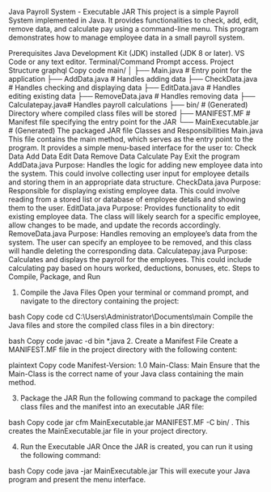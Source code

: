 Java Payroll System - Executable JAR
This project is a simple Payroll System implemented in Java. It provides functionalities to check, add, edit, remove data, and calculate pay using a command-line menu. This program demonstrates how to manage employee data in a small payroll system.

Prerequisites
Java Development Kit (JDK) installed (JDK 8 or later).
VS Code or any text editor.
Terminal/Command Prompt access.
Project Structure
graphql
Copy code
main/
│
├── Main.java        # Entry point for the application
├── AddData.java     # Handles adding data
├── CheckData.java   # Handles checking and displaying data
├── EditData.java    # Handles editing existing data
├── RemoveData.java  # Handles removing data
├── Calculatepay.java# Handles payroll calculations
├── bin/             # (Generated) Directory where compiled class files will be stored
├── MANIFEST.MF      # Manifest file specifying the entry point for the JAR
└── MainExecutable.jar   # (Generated) The packaged JAR file
Classes and Responsibilities
Main.java
This file contains the main method, which serves as the entry point to the program. It provides a simple menu-based interface for the user to:
Check Data
Add Data
Edit Data
Remove Data
Calculate Pay
Exit the program
AddData.java
Purpose: Handles the logic for adding new employee data into the system.
This could involve collecting user input for employee details and storing them in an appropriate data structure.
CheckData.java
Purpose: Responsible for displaying existing employee data.
This could involve reading from a stored list or database of employee details and showing them to the user.
EditData.java
Purpose: Provides functionality to edit existing employee data.
The class will likely search for a specific employee, allow changes to be made, and update the records accordingly.
RemoveData.java
Purpose: Handles removing an employee’s data from the system.
The user can specify an employee to be removed, and this class will handle deleting the corresponding data.
Calculatepay.java
Purpose: Calculates and displays the payroll for the employees.
This could include calculating pay based on hours worked, deductions, bonuses, etc.
Steps to Compile, Package, and Run
1. Compile the Java Files
Open your terminal or command prompt, and navigate to the directory containing the project:

bash
Copy code
cd C:\Users\Administrator\Documents\main
Compile the Java files and store the compiled class files in a bin directory:

bash
Copy code
javac -d bin *.java
2. Create a Manifest File
Create a MANIFEST.MF file in the project directory with the following content:

plaintext
Copy code
Manifest-Version: 1.0
Main-Class: Main
Ensure that the Main-Class is the correct name of your Java class containing the main method.

3. Package the JAR
Run the following command to package the compiled class files and the manifest into an executable JAR file:

bash
Copy code
jar cfm MainExecutable.jar MANIFEST.MF -C bin/ .
This creates the MainExecutable.jar file in your project directory.

4. Run the Executable JAR
Once the JAR is created, you can run it using the following command:

bash
Copy code
java -jar MainExecutable.jar
This will execute your Java program and present the menu interface.
